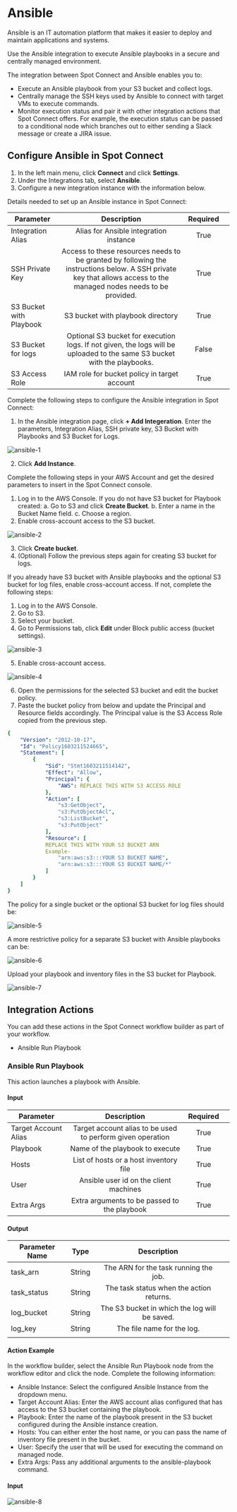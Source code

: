 # Ansible

Ansible is an IT automation platform that makes it easier to deploy and maintain applications and systems. 

Use the Ansible integration to execute Ansible playbooks in a secure and centrally managed environment.

The integration between Spot Connect and Ansible enables you to: 

* Execute an Ansible playbook from your S3 bucket and collect logs. 
* Centrally manage the SSH keys used by Ansible to connect with target VMs to execute commands. 
* Monitor execution status and pair it with other integration actions that Spot Connect offers. For example, the execution status can be passed to a conditional node which branches out to either sending a Slack message or create a JIRA issue. 

## Configure Ansible in Spot Connect  

1. In the left main menu, click **Connect** and click **Settings**. 
2. Under the Integrations tab, select **Ansible**.  
3. Configure a new integration instance with the information below. 

Details needed to set up an Ansible instance in Spot Connect: 

|       Parameter               |                                                                                 Description                                                                             |      Required  |   |
|-------------------------------|:-----------------------------------------------------------------------------------------------------------------------------------------------------------------------:|:--------------:|---|
|      Integration Alias        |     Alias for Ansible integration instance                                                                                                                              |     True       |   |
|      SSH Private Key          |     Access to these resources needs to be granted by following the instructions below. A SSH private key that allows access to the managed nodes needs to be provided.  |     True       |   |
|      S3 Bucket with Playbook  |     S3 bucket with playbook directory                                                                                                                                   |     True       |   |
|      S3 Bucket for logs       |     Optional S3 bucket for execution logs. If not given, the logs will be uploaded to the same S3 bucket with the playbooks.                                            |     False      |   |
|      S3 Access Role           |     IAM role for bucket policy in target account                                                                                                                        |     True       |   |

Complete the following steps to configure the Ansible integration in Spot Connect: 

1. In the Ansible integration page, click **+ Add Integeration**. Enter the parameters, Integration Alias, SSH private key, S3 Bucket with Playbooks and S3 Bucket for Logs.

![ansible-1](https://github.com/spotinst/help/assets/106514736/fb107509-ba4c-4063-b915-a81022be8085)

2. Click **Add Instance**.

Complete the following steps in your AWS Account and get the desired parameters to insert in the Spot Connect console. 

1. Log in to the AWS Console. If you do not have S3 bucket for Playbook created:
    a. Go to S3 and click **Create Bucket**. 
    b. Enter a name in the Bucket Name field. 
    c. Choose a region. 
2. Enable cross-account access to the S3 bucket.
   
![ansible-2](https://github.com/spotinst/help/assets/106514736/e1c19757-2e94-433b-ba5a-2590383456e8)

3. Click **Create bucket**. 
4. (Optional) Follow the previous steps again for creating S3 bucket for logs.

If you already have S3 bucket with Ansible playbooks and the optional S3 bucket for log files, enable cross-account access. If not, complete the following steps: 

1. Log in to the AWS Console. 
2. Go to S3. 
3. Select your bucket. 
4. Go to Permissions tab, click **Edit** under Block public access (bucket settings).  

![ansible-3](https://github.com/spotinst/help/assets/106514736/736df8a8-1118-4f64-815c-216a99b53c1f)

5. Enable cross-account access. 

![ansible-4](https://github.com/spotinst/help/assets/106514736/06c62824-668d-4349-b3fc-1c1a89461024)

6. Open the permissions for the selected S3 bucket and edit the bucket policy. 
7. Paste the bucket policy from below and update the Principal and Resource fields accordingly. The Principal value is the S3 Access Role copied from the previous step. 

```yaml
{
    "Version": "2012-10-17",
    "Id": "Policy1603211524665",
    "Statement": [
        {
            "Sid": "Stmt1603211514142",
            "Effect": "Allow",
            "Principal": {
                "AWS": REPLACE THIS WITH S3 ACCESS ROLE
            },
            "Action": [
                "s3:GetObject",
                "s3:PutObjectAcl",
                "s3:ListBucket",
                "s3:PutObject"
            ],
            "Resource": [
            REPLACE THIS WITH YOUR S3 BUCKET ARN
            Example-
                "arn:aws:s3:::YOUR S3 BUCKET NAME",
                "arn:aws:s3:::YOUR S3 BUCKET NAME/*"
            ]
        }
    ]
}
```

The policy for a single bucket or the optional S3 bucket for log files should be: 

![ansible-5](https://github.com/spotinst/help/assets/106514736/a6b88eb9-7336-4dfe-9c21-0af9ed8110e1)

A more restrictive policy for a separate S3 bucket with Ansible playbooks can be: 

![ansible-6](https://github.com/spotinst/help/assets/106514736/d51d1f71-1ce1-486a-b06a-f8313c0e5eb8)

Upload your playbook and inventory files in the S3 bucket for Playbook.  

![ansible-7](https://github.com/spotinst/help/assets/106514736/a281796d-3475-4908-9ff0-d73f07c8ba5d)

## Integration Actions 

You can add these actions in the Spot Connect workflow builder as part of your workflow. 

* Ansible Run Playbook

### Ansible Run Playbook 

This action launches a playbook with Ansible. 

#### Input

|       Parameter            |                             Description                         |      Required  |   |
|----------------------------|:---------------------------------------------------------------:|:--------------:|---|
|      Target Account Alias  |     Target account alias to be used to perform given operation  |     True       |   |
|      Playbook              |     Name of the playbook to execute                             |     True       |   |
|      Hosts                 |     List of hosts or a host inventory file                      |     True       |   |
|      User                  |     Ansible user id on the client machines                      |     True       |   |
|      Extra Args            |     Extra arguments to be passed to the playbook                |     True       |   |

#### Output

|       Parameter Name  |       Type  |                       Description                  |   |
|-----------------------|:-----------:|:--------------------------------------------------:|---|
|      task_arn         |     String  |     The ARN for the task running the job.          |   |
|      task_status      |     String  |     The task status when the action returns.       |   |
|      log_bucket       |     String  |     The S3 bucket in which the log will be saved.  |   |
|      log_key          |     String  |     The file name for the log.                     |   |
|                       |             |                                                    |   |

#### Action Example 

In the workflow builder, select the Ansible Run Playbook node from the workflow editor and click the node.  Complete the following information:  

* Ansible Instance: Select the configured Ansible Instance from the dropdown menu.  
* Target Account Alias: Enter the AWS account alias configured that has access to the S3 bucket containing the playbook. 
* Playbook: Enter the name of the playbook present in the S3 bucket configured during the Ansible instance creation. 
* Hosts: You can either enter the host name, or you can pass the name of inventory file present in the bucket.  
* User: Specify the user that will be used for executing the command on managed node. 
* Extra Args: Pass any additional arguments to the ansible-playbook command.

#### Input

![ansible-8](https://github.com/spotinst/help/assets/106514736/621723e8-10ea-4ca0-8196-94f183433227)
